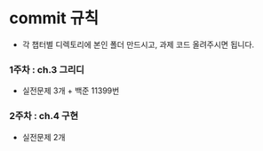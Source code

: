 # commit 규칙
* 각 챕터별 디렉토리에 본인 폴더 만드시고, 과제 코드 올려주시면 됩니다.

### 1주차 : ch.3 그리디 
* 실전문제 3개 + 백준 11399번

### 2주차 : ch.4 구현 
* 실전문제 2개
